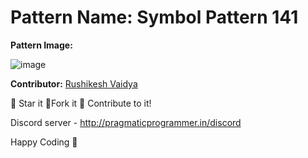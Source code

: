 # Pattern Name: Symbol Pattern 141

**Pattern Image:**


![image](../../img/141.PNG)

**Contributor:** [Rushikesh Vaidya](https://github.com/RushikeshVaidya1905)

:star2: Star it :fork_and_knife:Fork it :handshake: Contribute to it!

Discord server  - http://pragmaticprogrammer.in/discord

Happy Coding :purple_heart:
